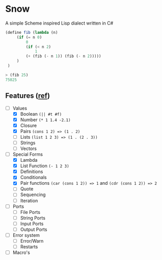 ﻿# Snow

A simple Scheme inspired Lisp dialect written in C#

```scheme
(define fib (lambda (n) 
     (if (= n 0)
         0
         (if (< n 2) 
             1 
         (+ (fib (- n 1)) (fib (- n 2)))))
     )
 )

> (fib 25)
75025
```

## Features ([ref](https://groups.csail.mit.edu/mac/ftpdir/scheme-7.4/doc-html/scheme_toc.html))

- [ ] Values
  - [x] Boolean `(|| #t #f)`
  - [x] Number `(* 1 1.4 -2.1)`
  - [x] Closure
  - [x] Pairs `(cons 1 2) => (1 . 2)`
  - [ ] Lists `(list 1 2 3) => (1 . (2 . 3))`
  - [ ] Strings
  - [ ] Vectors
- [ ] Special Forms
  - [x] Lambda
  - [x] List Function `(- 1 2 3)`
  - [x] Definitions
  - [x] Conditionals
  - [x] Pair functions `(car (cons 1 2)) => 1` and `(cdr (cons 1 2)) => 2`
  - [ ] Quote
  - [ ] Sequencing
  - [ ] Iteration
- [ ] Ports
  - [ ] File Ports
  - [ ] String Ports
  - [ ] Input Ports
  - [ ] Output Ports
- [ ] Error system
  - [ ] Error/Warn
  - [ ] Restarts
- [ ] Macro's
